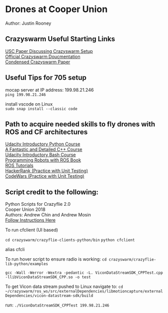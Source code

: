 # Drones at Cooper Union
Author: Justin Rooney

## Crazyswarm Useful Starting Links

[USC Paper Discussing Crazyswarm Setup](http://act.usc.edu/publications/Hoenig_Springer_ROS2017.pdf)<br/>
[Official Crazyswarm Doucmentation](https://crazyswarm.readthedocs.io/en/latest/index.html)<br/>
[Condensed Crazyswarm Paper](http://act.usc.edu/publications/Preiss_ICRA2017.pdf)

## Useful Tips for 705 setup

mocap server at IP address: 199.98.21.246<br/>
`ping 199.98.21.246`<br/>

install vscode on Linux<br/>
`sudo snap install --classic code`

## Path to acquire needed skills to fly drones with ROS and CF architectures

[Udacity Introductory Python Course](https://www.udacity.com/course/introduction-to-python--ud1110?fbclid=IwAR0sJsyTI8hajwfGY3absE38o74-UE_sEc6gVM15cFBakyygvYMt5I4VR-0)<br/>
[A Fantastic and Detailed C++ Course](https://www.learncpp.com/)<br/>
[Udacity Introductory Bash Course](https://www.udacity.com/course/shell-workshop--ud206?fbclid=IwAR2WmDUQmo6p9Eyq1fQXz1gs7hwWDnXLb0d-27z7NG3vBEe876c1x-pRFFM)<br/>
[Programming Robots with ROS Book](http://marte.aslab.upm.es/redmine/files/dmsf/p_drone-testbed/170324115730_268_Quigley_-_Programming_Robots_with_ROS.pdf)<br/>
[ROS Tutorials](http://wiki.ros.org/ROS/Tutorials)<br/>
[HackerRank (Practice with Unit Testing)](https://www.hackerrank.com/)<br/>
[CodeWars (Practice with Unit Testing)](https://www.codewars.com/)<br/>

## Script credit to the following:

Python Scripts for Crazyflie 2.0<br/>
Cooper Union 2018<br/>
Authors: Andrew Chin and Andrew Mosin<br/>
[Follow Instructions Here](https://www.bitcraze.io/getting-started-with-the-crazyflie-2-0/)

To run cfclient (UI based)

`cd crazyswarm/crazyflie-clients-python/bin`
`python cfclient`

alias cfcli

To run hover script to ensure radio is working:
`cd crazyswarm/crazyflie-lib-python/examples`

`gcc -Wall -Werror -Wextra -pedantic -L. ViconDataStreamSDK_CPPTest.cpp -llibViconDataStreamSDK_CPP.so -o test`

To get Vicon data stream pushed to Linux navigate to: 
`cd ~/crazyswarm/ros_ws/src/externalDependencies/libmotioncapture/externalDependencies/vicon-datastream-sdk/build`

run:
`./ViconDataStreamSDK_CPPTest 199.98.21.246`
